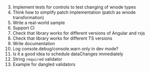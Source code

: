 3. Implement tests for controls to test changing of wnode types
7. Think how to simplify patch implementation (patch as wnode transformation)
9. Write a real-world sample
12. Support CI
13. Check that library works for different versions of Angular and rxjs
14. Check that library works for different TS versions
16. Write documentation
18. Log console.debug/console.warn only in dev mode?
25. Is it a good idea to schedule dataChanges immediately
29. String `required` validator
30. Example for dangled validators
